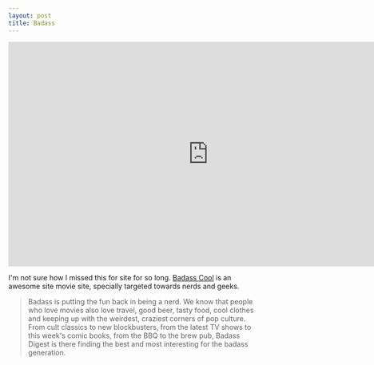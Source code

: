 ```yaml
---
layout: post
title: Badass
---
```


<iframe width="800" height="450" src="http://www.youtube.com/embed/btViXvIDsi0?hd=1" frameborder="0" allowfullscreen></iframe>

I'm not sure how I missed this for site for so long. <a href="http://www.badassdigest.com/">Badass Cool</a> is an awesome site movie site, specially targeted towards nerds and geeks.

> Badass is putting the fun back in being a nerd. We know that people who love movies also love travel, good beer, tasty food, cool clothes and keeping up with the weirdest, craziest corners of pop culture. From cult classics to new blockbusters, from the latest TV shows to this week's comic books, from the BBQ to the brew pub, Badass Digest is there finding the best and most interesting for the badass generation.
